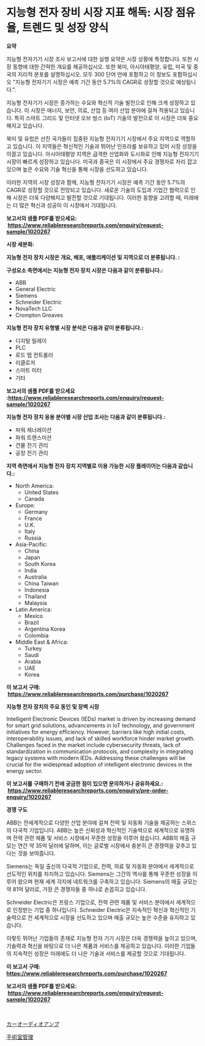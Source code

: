 <p><h1>지능형 전자 장비 시장 지표 해독: 시장 점유율, 트렌드 및 성장 양식</h1></p><p><strong>요약</strong></p>
<p><p>지능형 전자기기 시장 조사 보고서에 대한 실행 요약은 시장 상황에 특정합니다. 또한 시장 동향에 대한 간략한 개요를 제공하십시오. 또한 북미, 아시아태평양, 유럽, 미국 및 중국의 지리적 분포를 설명하십시오. 모두 300 단어 안에 포함하고 이 정보도 포함하십시오 "지능형 전자기기 시장은 예측 기간 동안 5.7%의 CAGR로 성장할 것으로 예상됩니다.".</p><p>지능형 전자기기 시장은 증가하는 수요와 혁신적 기술 발전으로 인해 크게 성장하고 있습니다. 이 시장은 에너지, 보안, 의료, 산업 등 여러 산업 분야에 걸쳐 적용되고 있습니다. 특히 스마트 그리드 및 인터넷 오브 씽스 (IoT) 기술의 발전으로 이 시장은 더욱 중요해지고 있습니다.</p><p>북미 및 유럽은 선진 국가들이 집중된 지능형 전자기기 시장에서 주요 지역으로 역할하고 있습니다. 이 지역들은 혁신적인 기술과 뛰어난 인프라를 보유하고 있어 시장 성장을 이끌고 있습니다. 아시아태평양 지역은 급격한 산업화와 도시화로 인해 지능형 전자기기 시장이 빠르게 성장하고 있습니다. 미국과 중국은 이 시장에서 주요 경쟁자로 자리 잡고 있으며 높은 수요와 기술 혁신을 통해 시장을 선도하고 있습니다.</p><p>이러한 지역의 시장 성장과 함께, 지능형 전자기기 시장은 예측 기간 동안 5.7%의 CAGR로 성장할 것으로 전망되고 있습니다. 새로운 기술의 도입과 기업간 협력으로 인해 시장은 더욱 다양해지고 발전할 것으로 기대됩니다. 이러한 동향을 고려할 때, 미래에는 더 많은 혁신과 성공이 이 시장에서 기대됩니다.</p></p>
<p><strong>보고서의 샘플 PDF를 받으세요: &nbsp;<a href="https://www.reliableresearchreports.com/enquiry/request-sample/1020267">https://www.reliableresearchreports.com/enquiry/request-sample/1020267</a></strong></p>
<p><strong>시장 세분화:</strong></p>
<p><strong> 지능형 전자 장치 시장은 개요, 배포, 애플리케이션 및 지역으로 더 분류됩니다. :</strong></p>
<p><strong>구성요소 측면에서는 지능형 전자 장치 시장은 다음과 같이 분류됩니다.:</strong></p>
<p><ul><li>ABB</li><li>General Electric</li><li>Siemens</li><li>Schneider Electric</li><li>NovaTech LLC</li><li>Crompton Greaves</li></ul></p>
<p><strong> 지능형 전자 장치 유형별 시장 분석은 다음과 같이 분류됩니다.:</strong></p>
<p><ul><li>디지털 릴레이</li><li>PLC</li><li>로드 탭 컨트롤러</li><li>리클로저</li><li>스마트 미터</li><li>기타</li></ul></p>
<p><strong>보고서의 샘플 PDF를 받으세요 :<a href="https://www.reliableresearchreports.com/enquiry/request-sample/1020267">https://www.reliableresearchreports.com/enquiry/request-sample/1020267</a></strong></p>
<p><strong> 지능형 전자 장치 응용 분야별 시장 산업 조사는 다음과 같이 분류됩니다.:</strong></p>
<p><ul><li>파워 제너레이션</li><li>파워 트랜스미션</li><li>건물 전기 관리</li><li>공장 전기 관리</li></ul></p>
<p><strong>지역 측면에서 지능형 전자 장치 지역별로 이용 가능한 시장 플레이어는 다음과 같습니다.:</strong></p>
<p><ul>
    <li>
        North America:
        <ul>
            <li>United States</li>
            <li>Canada</li>
        </ul>
    </li>
    <li>
        Europe:
        <ul>
            <li>Germany</li>
            <li>France</li>
            <li>U.K.</li>
            <li>Italy</li>
            <li>Russia</li>
        </ul>
    </li>
    <li>
        Asia-Pacific:
        <ul>
            <li>China</li>
            <li>Japan</li>
            <li>South Korea</li>
            <li>India</li>
            <li>Australia</li>
            <li>China Taiwan</li>
            <li>Indonesia</li>
            <li>Thailand</li>
            <li>Malaysia</li>
        </ul>
    </li>
    <li>
        Latin America:
        <ul>
            <li>Mexico</li>
            <li>Brazil</li>
            <li>Argentina Korea</li>
            <li>Colombia</li>
        </ul>
    </li>
    <li>
        Middle East & Africa:
        <ul>
            <li>Turkey</li>
            <li>Saudi</li>
            <li>Arabia</li>
            <li>UAE</li>
            <li>Korea</li>
        </ul>
    </li>
    </ul></p>
<p><strong>이 보고서 구매: &nbsp;<a href="https://www.reliableresearchreports.com/purchase/1020267">https://www.reliableresearchreports.com/purchase/1020267</a></strong></p>
<p><strong>지능형 전자 장치의 주요 동인 및 장벽 시장</strong></p>
<p><p>Intelligent Electronic Devices (IEDs) market is driven by increasing demand for smart grid solutions, advancements in IoT technology, and government initiatives for energy efficiency. However, barriers like high initial costs, interoperability issues, and lack of skilled workforce hinder market growth. Challenges faced in the market include cybersecurity threats, lack of standardization in communication protocols, and complexity in integrating legacy systems with modern IEDs. Addressing these challenges will be crucial for the widespread adoption of intelligent electronic devices in the energy sector.</p></p>
<p><strong>이 보고서를 구매하기 전에 궁금한 점이 있으면 문의하거나 공유하세요.: &nbsp;<a href="https://www.reliableresearchreports.com/enquiry/pre-order-enquiry/1020267">https://www.reliableresearchreports.com/enquiry/pre-order-enquiry/1020267</a></strong></p>
<p><strong>경쟁 구도</strong></p>
<p><p>ABB는 전세계적으로 다양한 산업 분야에 걸쳐 전력 및 자동화 기술을 제공하는 스위스의 다국적 기업입니다. ABB는 높은 신뢰성과 혁신적인 기술력으로 세계적으로 유명하며 전력 관련 제품 및 서비스 시장에서 꾸준한 성장을 이루어 왔습니다. ABB의 매출 규모는 연간 약 35억 달러에 달하며, 이는 글로벌 시장에서 충분히 큰 경쟁력을 갖추고 있다는 것을 보여줍니다.</p><p>Siemens는 독일 출신의 다국적 기업으로, 전력, 의료 및 자동화 분야에서 세계적으로 선도적인 위치를 차지하고 있습니다. Siemens는 그간의 역사를 통해 꾸준한 성장을 이루어 왔으며 현재 세계 각지에 네트워크를 구축하고 있습니다. Siemens의 매출 규모는 약 81억 달러로, 가장 큰 경쟁자들 중 하나로 손꼽히고 있습니다.</p><p>Schneider Electric은 프랑스 기업으로, 전력 관련 제품 및 서비스 분야에서 세계적으로 인정받는 기업 중 하나입니다. Schneider Electric은 지속적인 혁신과 혁신적인 기술력으로 전 세계적으로 시장을 선도하고 있으며 매출 규모는 높은 수준을 유지하고 있습니다.</p><p>이렇듯 뛰어난 기업들의 존재로 지능형 전자 기기 시장은 더욱 경쟁력을 높이고 있으며, 기술력과 혁신을 바탕으로 더 나은 제품과 서비스를 제공하고 있습니다. 이러한 기업들의 지속적인 성장은 미래에도 더 나은 기술과 서비스를 제공할 것으로 기대됩니다.</p></p>
<p><strong>이 보고서 구매: &nbsp; <a href="https://www.reliableresearchreports.com/purchase/1020267">https://www.reliableresearchreports.com/purchase/1020267</a></strong></p>
<p><strong>보고서의 샘플 PDF를 받으세요: &nbsp;<a href="https://www.reliableresearchreports.com/enquiry/request-sample/1020267">https://www.reliableresearchreports.com/enquiry/request-sample/1020267</a></strong><strong></strong></p>
<p>&nbsp;</p>
<p><p><a href="https://github.com/KaydenJohns1964/Market-Research-Report-List-1/blob/main/574203417141.md">カーオーディオアンプ</a></p><p><a href="https://github.com/marbadji/Market-Research-Report-List-1/blob/main/525304417140.md">手術室管理</a></p></p>